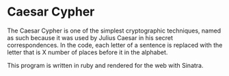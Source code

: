 # Caesar Cypher

The Caesar Cypher is one of the simplest cryptographic techniques, named as such because it was used by Julius Caesar in his secret correspondences.
In the code, each letter of a sentence is replaced with the letter that is X number of places before it in the alphabet.

This program is written in ruby and rendered for the web with Sinatra.

